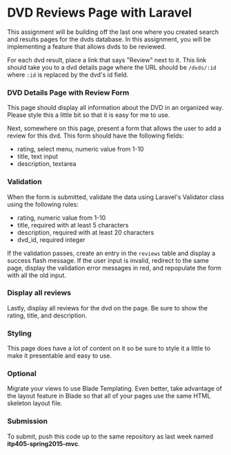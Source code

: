 DVD Reviews Page with Laravel
=============================

This assignment will be building off the last one where you created search and results pages for the dvds database. In this assignment, you will be implementing a feature that allows dvds to be reviewed.

For each dvd result, place a link that says "Review" next to it. This link should take you to a dvd details page where the URL should be `/dvds/:id` where `:id` is replaced by the dvd's id field. 

### DVD Details Page with Review Form

This page should display all information about the DVD in an organized way. Please style this a little bit so that it is easy for me to use.

Next, somewhere on this page, present a form that allows the user to add a review for this dvd. This form should have the following fields:

* rating, select menu, numeric value from 1-10
* title, text input
* description, textarea

### Validation

When the form is submitted, validate the data using Laravel's Validator class using the following rules:

* rating, numeric value from 1-10
* title, required with at least 5 characters
* description, required with at least 20 characters
* dvd_id, required integer

If the validation passes, create an entry in the `reviews` table and display a success flash message. If the user input is invalid, redirect to the same page, display the validation error messages in red, and repopulate the form with all the old input.

### Display all reviews

Lastly, display all reviews for the dvd on the page. Be sure to show the rating, title, and description.

### Styling

This page does have a lot of content on it so be sure to style it a little to make it presentable and easy to use.

### Optional

Migrate your views to use Blade Templating. Even better, take advantage of the layout feature in Blade so that all of your pages use the same HTML skeleton layout file.

### Submission

To submit, push this code up to the same repository as last week named __itp405-spring2015-mvc__.